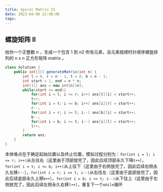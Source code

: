 ```yaml
---
title: Spiral Matrix II
date: 2023-04-06 22:48:06
tags:
---
```


## 螺旋矩阵 II
给你一个正整数 n ，生成一个包含 1 到 n2 所有元素，且元素按顺时针顺序螺旋排列的 n x n 正方形矩阵 matrix 。
```java
class Solution {
    public int[][] generateMatrix(int n) {
        int l = 0, r = n - 1, t = 0, b = n - 1;
        int start = 1, end = n * n;
        int[][] ans = new int[n][n];
        while(start <= end){
            for(int i = l; i <= r; i++) ans[t][i] = start++;
            t++;
            for(int i = t; i <= b; i++) ans[i][r] = start++;
            r--;
            for(int i = r; i >= l; i--) ans[b][i] = start++;
            b--;
            for(int i = b; i >= t; i--) ans[i][l] = start++;
            l++;
        }
        return ans;
    }
}
```
本体难点在于确定起始位置以及终止位置，模拟过程分别为：`for(int i = l; i <= r; i++)`从左往右（这里由于顶部放完了，因此后续顶部永久下降`t++`），`for(int i = t; i <= b; i++)`从上往下（这里由于右侧放完了，因此后续右侧永久左移`r--`），`for(int i = r; i >= l; i--)`从右往左（这里由于底部放完了，因此后续底部永久上移`b++`），`for(int i = b; i >= t; i--)`从下往上（这里由于左侧放完了，因此后续左侧永久右移`l++`），重复下一个`while`循环
